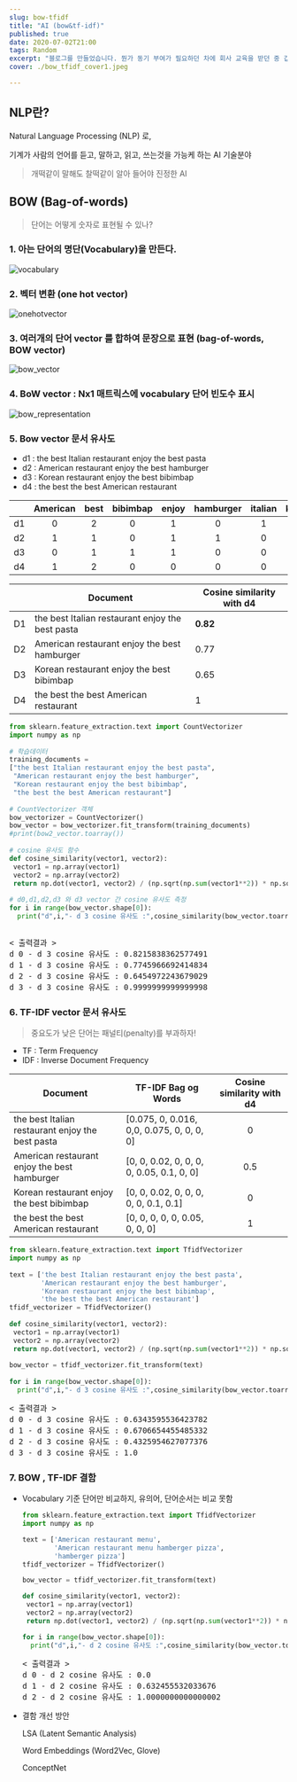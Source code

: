 ```yaml
---
slug: bow-tfidf
title: "AI (bow&tf-idf)"
published: true
date: 2020-07-02T21:00
tags: Random
excerpt: "블로그를 만들었습니다. 뭔가 동기 부여가 필요하던 차에 회사 교육을 받던 중 갑자기 Feel 이 와서 하루 투자해서 만들었네요."
cover: ./bow_tfidf_cover1.jpeg

---
```




## NLP란?

Natural Language Processing (NLP) 로,

기계가 사람의 언어를 듣고, 말하고, 읽고, 쓰는것을 가능케 하는 AI 기술분야

> 개떡같이 말해도 찰떡같이 알아 들어야 진정한 AI



## BOW (Bag-of-words)

> 단어는 어떻게 숫자로 표현될 수 있나?

### 1. 아는 단어의 명단(Vocabulary)을 만든다.

![vocabulary](./vocabulary.png)

### 2. 벡터 변환 (one hot vector)

![onehotvector](./onehotvector.png)

### 3. 여러개의 단어 vector 를 합하여 문장으로 표현 (bag-of-words, BOW vector)

![bow_vector](./bow_vector.png)

### 4. BoW vector : Nx1 매트릭스에 vocabulary 단어 빈도수 표시

![bow_representation](./bow_representation.jpeg)



### 5. Bow vector 문서 유사도

- d1 : the best Italian restaurant enjoy the best pasta
- d2 : American restaurant enjoy the best hamburger
- d3 : Korean restaurant enjoy the best bibimbap
- d4 : the best the best American restaurant

|      | American | best | bibimbap | enjoy | hamburger | italian | korean | pasta | restaurant | the  |
| ---- | :------: | :--: | :------: | :---: | :-------: | :-----: | :----: | :---: | ---------- | ---- |
| d1   |    0     |  2   |    0     |   1   |     0     |    1    |   0    |   1   | 1          | 2    |
| d2   |    1     |  1   |    0     |   1   |     1     |    0    |   0    |   0   | 1          | 1    |
| d3   |    0     |  1   |    1     |   1   |     0     |    0    |   1    |   0   | 1          | 1    |
| d4   |    1     |  2   |    0     |   0   |     0     |    0    |   0    |   0   | 1          | 2    |

|      | Document                                         | Cosine similarity with d4 |
| ---- | ------------------------------------------------ | ------------------------- |
| D1   | the best Italian restaurant enjoy the best pasta | **0.82**                  |
| D2   | American restaurant enjoy the best hamburger     | 0.77                      |
| D3   | Korean restaurant enjoy the best bibimbap        | 0.65                      |
| D4   | the best the best American restaurant            | 1                         |

```python
from sklearn.feature_extraction.text import CountVectorizer  
import numpy as np  
  
# 학습데이터  
training_documents =  
["the best Italian restaurant enjoy the best pasta",  
 "American restaurant enjoy the best hamburger",  
 "Korean restaurant enjoy the best bibimbap",  
 "the best the best American restaurant"]  
  
# CountVectorizer 객체  
bow_vectorizer = CountVectorizer()  
bow_vector = bow_vectorizer.fit_transform(training_documents)  
#print(bow2_vector.toarray())  
  
# cosine 유사도 함수  
def cosine_similarity(vector1, vector2):  
 vector1 = np.array(vector1)  
 vector2 = np.array(vector2)  
 return np.dot(vector1, vector2) / (np.sqrt(np.sum(vector1**2)) * np.sqrt(np.sum(vector2**2)))  
  
# d0,d1,d2,d3 와 d3 vector 간 cosine 유사도 측정  
for i in range(bow_vector.shape[0]):  
  print("d",i,"- d 3 cosine 유사도 :",cosine_similarity(bow_vector.toarray()[i], bow_vector.toarray()[3]))
   
```

<pre>
< 출력결과 >  
d 0 - d 3 cosine 유사도 : 0.8215838362577491  
d 1 - d 3 cosine 유사도 : 0.7745966692414834  
d 2 - d 3 cosine 유사도 : 0.6454972243679029  
d 3 - d 3 cosine 유사도 : 0.9999999999999998   
</pre>



### 6. TF-IDF vector 문서 유사도

> 중요도가 낮은 단어는 패널티(penalty)를 부과하자!

- TF : Term Frequency
- IDF : Inverse Document Frequency

| Document                                         | TF-IDF Bag og Words                       | Cosine similarity with d4 |
| ------------------------------------------------ | ----------------------------------------- | :-----------------------: |
| the best Italian restaurant enjoy the best pasta | [0.075, 0, 0.016, 0,0, 0.075, 0, 0, 0, 0] |             0             |
| American restaurant enjoy the best hamburger     | [0, 0, 0.02, 0, 0, 0, 0, 0.05, 0.1, 0, 0] |            0.5            |
| Korean restaurant enjoy the best bibimbap        | [0, 0, 0.02, 0, 0, 0, 0, 0, 0.1, 0.1]     |             0             |
| the best the best American restaurant            | [0, 0, 0, 0, 0, 0.05, 0, 0, 0]            |             1             |

```python
from sklearn.feature_extraction.text import TfidfVectorizer  
import numpy as np  
  
text = ['the best Italian restaurant enjoy the best pasta',  
        'American restaurant enjoy the best hamburger',  
        'Korean restaurant enjoy the best bibimbap',  
        'the best the best American restaurant']  
tfidf_vectorizer = TfidfVectorizer()  
  
def cosine_similarity(vector1, vector2):  
 vector1 = np.array(vector1)  
 vector2 = np.array(vector2)  
 return np.dot(vector1, vector2) / (np.sqrt(np.sum(vector1**2)) * np.sqrt(np.sum(vector2**2)))  
  
bow_vector = tfidf_vectorizer.fit_transform(text)  
  
for i in range(bow_vector.shape[0]):  
  print("d",i,"- d 3 cosine 유사도 :",cosine_similarity(bow_vector.toarray()[i], bow_vector.toarray()[3]))  
```

<pre>
< 출력결과 >  
d 0 - d 3 cosine 유사도 : 0.6343595536423782  
d 1 - d 3 cosine 유사도 : 0.6706654455485332  
d 2 - d 3 cosine 유사도 : 0.4325954627077376  
d 3 - d 3 cosine 유사도 : 1.0    
</pre>



### 7. BOW , TF-IDF 결함

- Vocabulary 기준 단어만 비교하지, 유의어, 단어순서는 비교 못함

  ```python
  from sklearn.feature_extraction.text import TfidfVectorizer
  import numpy as np
  
  text = ['American restaurant menu',
          'American restaurant menu hamberger pizza',
          'hamberger pizza']
  tfidf_vectorizer = TfidfVectorizer()
  
  bow_vector = tfidf_vectorizer.fit_transform(text)
  
  def cosine_similarity(vector1, vector2):  
   vector1 = np.array(vector1)  
   vector2 = np.array(vector2)  
   return np.dot(vector1, vector2) / (np.sqrt(np.sum(vector1**2)) * np.sqrt(np.sum(vector2**2)))  
  
  for i in range(bow_vector.shape[0]):
    print("d",i,"- d 2 cosine 유사도 :",cosine_similarity(bow_vector.toarray()[i], bow_vector.toarray()[2]))
  ```

  <pre>
  < 출력결과 >
  d 0 - d 2 cosine 유사도 : 0.0
  d 1 - d 2 cosine 유사도 : 0.632455532033676
  d 2 - d 2 cosine 유사도 : 1.0000000000000002
  </pre>
  

- 결함 개선 방안

  LSA (Latent Semantic Analysis)

  Word Embeddings (Word2Vec, Glove)

  ConceptNet